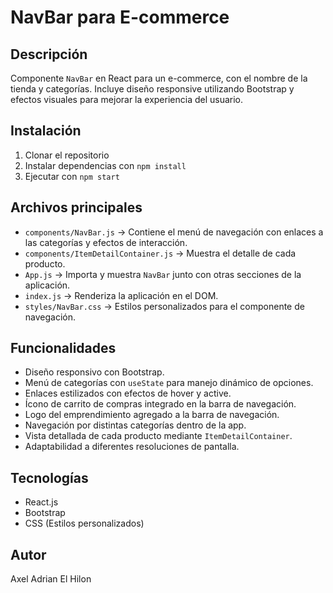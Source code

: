 # NavBar para E-commerce

## Descripción
Componente `NavBar` en React para un e-commerce, con el nombre de la tienda y categorías. Incluye diseño responsive utilizando Bootstrap y efectos visuales para mejorar la experiencia del usuario.

## Instalación
1. Clonar el repositorio
2. Instalar dependencias con `npm install`
3. Ejecutar con `npm start`

## Archivos principales
- `components/NavBar.js` → Contiene el menú de navegación con enlaces a las categorías y efectos de interacción.
- `components/ItemDetailContainer.js` → Muestra el detalle de cada producto.
- `App.js` → Importa y muestra `NavBar` junto con otras secciones de la aplicación.
- `index.js` → Renderiza la aplicación en el DOM.
- `styles/NavBar.css` → Estilos personalizados para el componente de navegación.

## Funcionalidades
- Diseño responsivo con Bootstrap.
- Menú de categorías con `useState` para manejo dinámico de opciones.
- Enlaces estilizados con efectos de hover y active.
- Ícono de carrito de compras integrado en la barra de navegación.
- Logo del emprendimiento agregado a la barra de navegación.
- Navegación por distintas categorías dentro de la app.
- Vista detallada de cada producto mediante `ItemDetailContainer`.
- Adaptabilidad a diferentes resoluciones de pantalla.

## Tecnologías
- React.js
- Bootstrap
- CSS (Estilos personalizados)

## Autor
Axel Adrian El Hilon

